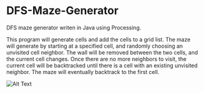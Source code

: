 # DFS-Maze-Generator
DFS maze generator writen in Java using Processing.

This program will generate cells and add the cells to a grid list. The maze will generate by starting at a specified cell, and randomly choosing an unvisited cell neighbor. The wall will be removed between the two cells, and the current cell changes. Once there are no more neighbors to visit, the current cell will be backtracked until there is a cell with an existing unvisited neighbor. The maze will eventually backtrack to the first cell.

![Alt Text](https://media.giphy.com/media/XBgYNS5FrEOSBjOfrg/giphy.gif)
